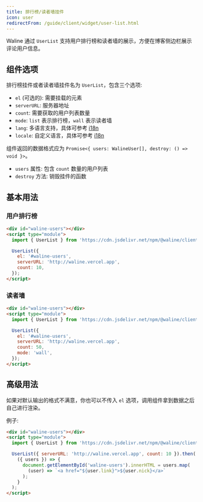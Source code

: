 ```yaml
---
title: 排行榜/读者墙挂件
icon: user
redirectFrom: /guide/client/widget/user-list.html
---
```


Waline 通过 `UserList` 支持用户排行榜和读者墙的展示，方便在博客侧边栏展示评论用户信息。

<!-- more -->

## 组件选项

排行榜挂件或者读者墙挂件名为 `UserList`，包含三个选项:

- `el` (可选的): 需要挂载的元素
- `serverURL`: 服务器地址
- `count`: 需要获取的用户列表数量
- `mode`: `list` 表示排行榜，`wall` 表示读者墙
- `lang`: 多语言支持，具体可参考 [i18n](../i18n.md)
- `locale`: 自定义语言，具体可参考 [i18n](../i18n.md)

组件返回的数据格式应为 `Promise<{ users: WalineUser[], destroy: () => void }>`。

- `users` 属性: 包含 `count` 数量的用户列表
- `destroy` 方法: 销毁挂件的函数

## 基本用法

### 用户排行榜

```html
<div id="waline-users"></div>
<script type="module">
  import { UserList } from 'https://cdn.jsdelivr.net/npm/@waline/client/dist/waline.mjs';

  UserList({
    el: '#waline-users',
    serverURL: 'http://waline.vercel.app',
    count: 10,
  });
</script>
```

### 读者墙

```html
<div id="waline-users"></div>
<script type="module">
  import { UserList } from 'https://cdn.jsdelivr.net/npm/@waline/client/dist/waline.mjs';

  UserList({
    el: '#waline-users',
    serverURL: 'http://waline.vercel.app',
    count: 50,
    mode: 'wall',
  });
</script>
```

## 高级用法

如果对默认输出的格式不满意，你也可以不传入 `el` 选项，调用组件拿到数据之后自己进行渲染。

例子:

```html
<div id="waline-users"></div>
<script type="module">
  import { UserList } from 'https://cdn.jsdelivr.net/npm/@waline/client/dist/waline.mjs';

  UserList({ serverURL: 'http://waline.vercel.app', count: 10 }).then(
    ({ users }) => {
      document.getElementById('waline-users').innerHTML = users.map(
        (user) => `<a href="${user.link}">${user.nick}</a>`
      );
    }
  );
</script>
```
